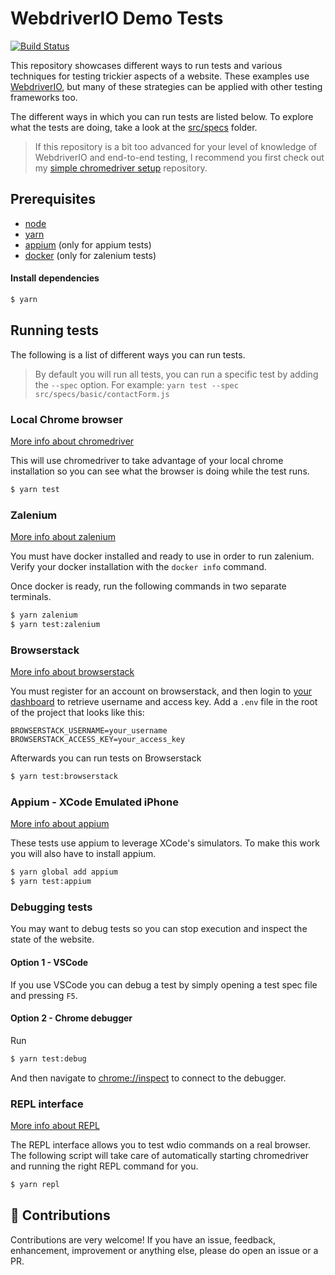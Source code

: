 # WebdriverIO Demo Tests
[![Build Status](https://travis-ci.org/aberonni/webdriverio-demo-tests.svg?branch=master)](https://travis-ci.org/aberonni/webdriverio-demo-tests)

This repository showcases different ways to run tests and various techniques for testing trickier aspects of a website. These examples use [WebdriverIO](http://webdriver.io/), but many of these strategies can be applied with other testing frameworks too.

The different ways in which you can run tests are listed below. To explore what the tests are doing, take a look at the [src/specs](src/specs) folder.

> If this repository is a bit too advanced for your level of knowledge of WebdriverIO and end-to-end testing, I recommend you first check out my [simple chromedriver setup](https://github.com/aberonni/webdriverio-simple-chromedriver-setup) repository.

## Prerequisites

- [node](https://nodejs.org/en/download/)
- [yarn](https://yarnpkg.com/en/)
- [appium](http://appium.io/) (only for appium tests)
- [docker](https://www.docker.com/) (only for zalenium tests)

#### Install dependencies

```bash
$ yarn
```

## Running tests

The following is a list of different ways you can run tests.

> By default you will run all tests, you can run a specific test by adding the `--spec` option. For example: `yarn test --spec src/specs/basic/contactForm.js`

### Local Chrome browser

[More info about chromedriver](https://sites.google.com/a/chromium.org/chromedriver/)

This will use chromedriver to take advantage of your local chrome installation so you can see what the browser is doing while the test runs.

```bash
$ yarn test
```

### Zalenium

[More info about zalenium](https://github.com/zalando/zalenium)

You must have docker installed and ready to use in order to run zalenium. Verify your docker installation with the `docker info` command.

Once docker is ready, run the following commands in two separate terminals.

```bash
$ yarn zalenium
$ yarn test:zalenium
```

### Browserstack

[More info about browserstack](https://automate.browserstack.com)

You must register for an account on browserstack, and then login to [your dashboard](https://automate.browserstack.com/dashboard) to retrieve username and access key. Add a `.env` file in the root of the project that looks like this:

```
BROWSERSTACK_USERNAME=your_username
BROWSERSTACK_ACCESS_KEY=your_access_key
```

Afterwards you can run tests on Browserstack

```bash
$ yarn test:browserstack
```

### Appium - XCode Emulated iPhone

[More info about appium](http://appium.io/)

These tests use appium to leverage XCode's simulators. To make this work you will also have to install appium.

```bash
$ yarn global add appium
$ yarn test:appium
```

### Debugging tests

You may want to debug tests so you can stop execution and inspect the state of the website.

#### Option 1 - VSCode

If you use VSCode you can debug a test by simply opening a test spec file and pressing `F5`.

#### Option 2 - Chrome debugger

Run

```bash
$ yarn test:debug
```

And then navigate to [chrome://inspect](chrome://inspect) to connect to the debugger.

### REPL interface

[More info about REPL](http://webdriver.io/guide/usage/repl.html)

The REPL interface allows you to test wdio commands on a real browser. The following script will take care of automatically starting chromedriver and running the right REPL command for you.

```bash
$ yarn repl
```

## :tada: Contributions

Contributions are very welcome! If you have an issue, feedback, enhancement, improvement or anything else, please do open an issue or a PR.
